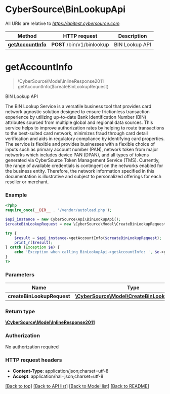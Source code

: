 # CyberSource\BinLookupApi

All URIs are relative to *https://apitest.cybersource.com*

Method | HTTP request | Description
------------- | ------------- | -------------
[**getAccountInfo**](BinLookupApi.md#getAccountInfo) | **POST** /bin/v1/binlookup | BIN Lookup API


# **getAccountInfo**
> \CyberSource\Model\InlineResponse2011 getAccountInfo($createBinLookupRequest)

BIN Lookup API

The BIN Lookup Service is a versatile business tool that provides card network agnostic solution designed to ensure frictionless transaction experience by utilizing up-to-date Bank Identification Number (BIN) attributes sourced from multiple global and regional data sources. This service helps to improve authorization rates by helping to route transactions to the best-suited card network, minimizes fraud through card detail verification and aids in regulatory compliance by identifying card properties. The service is flexible and provides businesses  with a flexible choice of inputs such as primary account number (PAN), network token from major networks which includes device PAN (DPAN), and all types of tokens generated via CyberSource Token Management Service (TMS). Currently, the range of available credentials is contingent on the networks enabled for the business entity. Therefore, the network information specified in this documentation is illustrative and subject to personalized offerings for each reseller or merchant.

### Example
```php
<?php
require_once(__DIR__ . '/vendor/autoload.php');

$api_instance = new CyberSource\Api\BinLookupApi();
$createBinLookupRequest = new \CyberSource\Model\CreateBinLookupRequest(); // \CyberSource\Model\CreateBinLookupRequest | 

try {
    $result = $api_instance->getAccountInfo($createBinLookupRequest);
    print_r($result);
} catch (Exception $e) {
    echo 'Exception when calling BinLookupApi->getAccountInfo: ', $e->getMessage(), PHP_EOL;
}
?>
```

### Parameters

Name | Type | Description  | Notes
------------- | ------------- | ------------- | -------------
 **createBinLookupRequest** | [**\CyberSource\Model\CreateBinLookupRequest**](../Model/CreateBinLookupRequest.md)|  |

### Return type

[**\CyberSource\Model\InlineResponse2011**](../Model/InlineResponse2011.md)

### Authorization

No authorization required

### HTTP request headers

 - **Content-Type**: application/json;charset=utf-8
 - **Accept**: application/hal+json;charset=utf-8

[[Back to top]](#) [[Back to API list]](../../README.md#documentation-for-api-endpoints) [[Back to Model list]](../../README.md#documentation-for-models) [[Back to README]](../../README.md)

